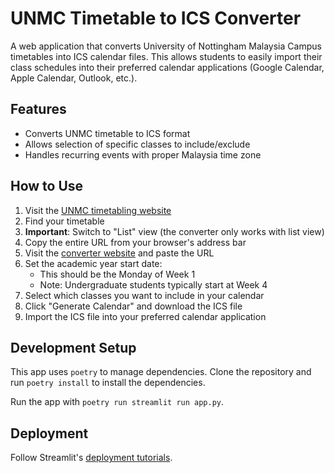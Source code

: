 # UNMC Timetable to ICS Converter

A web application that converts University of Nottingham Malaysia Campus timetables into ICS calendar files. This allows students to easily import their class schedules into their preferred calendar applications (Google Calendar, Apple Calendar, Outlook, etc.).

## Features

- Converts UNMC timetable to ICS format
- Allows selection of specific classes to include/exclude
- Handles recurring events with proper Malaysia time zone

## How to Use

1. Visit the [UNMC timetabling website](http://timetablingunmc.nottingham.ac.uk:8016)
2. Find your timetable
3. **Important**: Switch to "List" view (the converter only works with list view)
4. Copy the entire URL from your browser's address bar
5. Visit the [converter website](https://unmc-timetable.streamlit.app/) and paste the URL
6. Set the academic year start date:
   - This should be the Monday of Week 1
   - Note: Undergraduate students typically start at Week 4
7. Select which classes you want to include in your calendar
8. Click "Generate Calendar" and download the ICS file
9. Import the ICS file into your preferred calendar application

## Development Setup

This app uses `poetry` to manage dependencies. Clone the repository and run `poetry install` to install the dependencies.

Run the app with `poetry run streamlit run app.py`.

## Deployment

Follow Streamlit's [deployment tutorials](https://docs.streamlit.io/deploy/tutorials).